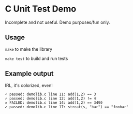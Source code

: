 # C Unit Test Demo

Incomplete and not useful. Demo purposes/fun only.

## Usage

`make` to make the library

`make test` to build and run tests

## Example output

IRL, it's colorized, even!

```
✓ passed: demolib.c line 11: add(1,2) == 3
✓ passed: demolib.c line 12: add(1,2) != 4
✕ FAILED: demolib.c line 14: add(1,2) == 3490
✓ passed: demolib.c line 17: strcat(s, "bar") == "foobar"
```